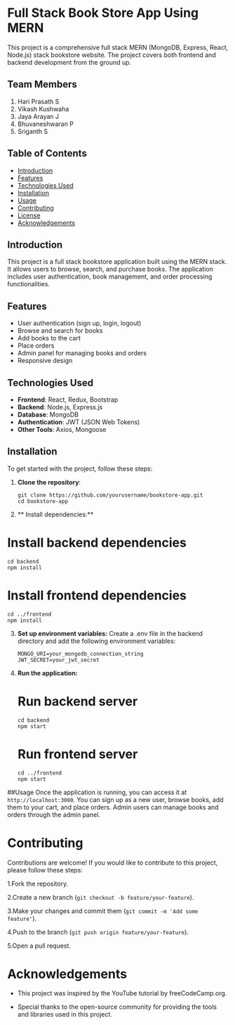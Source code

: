# Full Stack Book Store App Using MERN

This project is a comprehensive full stack MERN (MongoDB, Express, React, Node.js) stack bookstore website. The project covers both frontend and backend development from the ground up.

## Team Members
1. Hari Prasath S
2. Vikash Kushwaha
3. Jaya Arayan J
4. Bhuvaneshwaran P
5. Sriganth S

## Table of Contents
- [Introduction](#introduction)
- [Features](#features)
- [Technologies Used](#technologies-used)
- [Installation](#installation)
- [Usage](#usage)
- [Contributing](#contributing)
- [License](#license)
- [Acknowledgements](#acknowledgements)

## Introduction
This project is a full stack bookstore application built using the MERN stack. It allows users to browse, search, and purchase books. The application includes user authentication, book management, and order processing functionalities.

## Features
- User authentication (sign up, login, logout)
- Browse and search for books
- Add books to the cart
- Place orders
- Admin panel for managing books and orders
- Responsive design

## Technologies Used
- **Frontend**: React, Redux, Bootstrap
- **Backend**: Node.js, Express.js
- **Database**: MongoDB
- **Authentication**: JWT (JSON Web Tokens)
- **Other Tools**: Axios, Mongoose

## Installation
To get started with the project, follow these steps:

1. **Clone the repository**:
   ```
   git clone https://github.com/yourusername/bookstore-app.git
   cd bookstore-app
   ```
2. ** Install dependencies:**
# Install backend dependencies
   ```
   cd backend
   npm install
   ```
# Install frontend dependencies
   ```
   cd ../frontend
   npm install
   ```
3. **Set up environment variables:** Create a .env file in the backend directory and add the following environment variables:

   ```
   MONGO_URI=your_mongodb_connection_string
   JWT_SECRET=your_jwt_secret
   ```
   
4. **Run the application:**

   # Run backend server
   ```
   cd backend
   npm start
   ```
   # Run frontend server
   ```
   cd ../frontend
   npm start
   ```
##Usage
Once the application is running, you can access it at ```http://localhost:3000```. You can sign up as a new user, browse books, add them to your cart, and place orders. Admin users can manage books and orders through the admin panel.

# Contributing
Contributions are welcome! If you would like to contribute to this project, please follow these steps:

1.Fork the repository.

2.Create a new branch (```git checkout -b feature/your-feature```).

3.Make your changes and commit them (```git commit -m 'Add some feature'```).

4.Push to the branch (```git push origin feature/your-feature```).

5.Open a pull request.

# Acknowledgements
- This project was inspired by the YouTube tutorial by freeCodeCamp.org.

- Special thanks to the open-source community for providing the tools and libraries used in this project.

